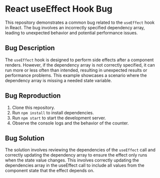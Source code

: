 # React useEffect Hook Bug

This repository demonstrates a common bug related to the `useEffect` hook in React. The bug involves an incorrectly specified dependency array, leading to unexpected behavior and potential performance issues.

## Bug Description
The `useEffect` hook is designed to perform side effects after a component renders. However, if the dependency array is not correctly specified, it can run more or less often than intended, resulting in unexpected results or performance problems. This example showcases a scenario where the dependency array is missing a needed state variable.

## Bug Reproduction
1. Clone this repository.
2. Run `npm install` to install dependencies.
3. Run `npm start` to start the development server.
4. Observe the console logs and the behavior of the counter.

## Bug Solution
The solution involves reviewing the dependencies of the `useEffect` call and correctly updating the dependency array to ensure the effect only runs when the state value changes.   This involves correctly updating the dependencies array in the useEffect call to include all values from the component state that the effect depends on.